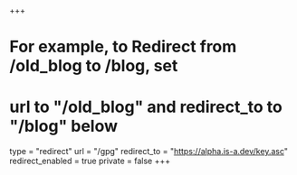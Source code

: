 +++
# For example, to Redirect from /old_blog to /blog, set 
# url to "/old_blog" and redirect_to to "/blog" below
type = "redirect"
url = "/gpg"
redirect_to = "https://alpha.is-a.dev/key.asc"
redirect_enabled = true
private = false
+++
